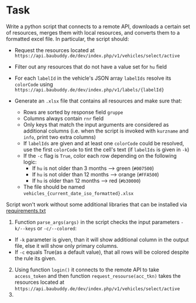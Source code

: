 # Task

Write a python script that connects to a remote API, downloads a certain set of resources, merges them with local resources, and converts them to a formatted excel file.
In particular, the script should:

- Request the resources located at `https://api.baubuddy.de/dev/index.php/v1/vehicles/select/active`

- Filter out any resources that do not have a value set for `hu` field
- For each `labelId` in the vehicle's JSON array `labelIds` resolve its `colorCode` using `https://api.baubuddy.de/dev/index.php/v1/labels/{labelId}`
- Generate an `.xlsx` file that contains all resources and make sure that:
   - Rows are sorted by response field `gruppe`
   - Columns always contain `rnr` field
   - Only keys that match the input arguments are considered as additional columns (i.e. when the script is invoked with `kurzname` and `info`, print two extra columns)
   - If `labelIds` are given and at least one `colorCode` could be resolved, use the first `colorCode` to tint the cell's text (if `labelIds` is given in `-k`)
   - If the `-c` flag is `True`, color each row depending on the following logic:
     - If `hu` is not older than 3 months --> green (`#007500`)
     - If `hu` is not older than 12 months --> orange (`#FFA500`)
     - If `hu` is older than 12 months --> red (`#b30000`)
   - The file should be named `vehicles_{current_date_iso_formatted}.xlsx`

Script won't work without some additional libraries that can be installed via [requirements.txt](requirements.txt)

1. Function `parse_args(args)` in the script checks the input parameters `-k/--keys` or `-c/--colored`:
- If `-k` parameter is given, than it will show additional column in the output file, else it will show only primary columns. 
- If `-c` equals True(as a default value), that all rows will be colored despite the rule its given.
2. Using function `login()` it connects to the remote API to take `access_token` and then function `request_resourse(acc_tkn)` takes the resources located at `https://api.baubuddy.de/dev/index.php/v1/vehicles/select/active`
3. 
